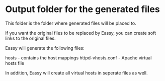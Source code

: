 # Output folder for the generated files

This folder is the folder where generated files will be placed to.

If you want the original files to be replaced by Eassy, you can create soft links to the original files.

Eassy will generate the following files:

hosts - contains the host mappings
httpd-vhosts.conf - Apache virtual hosts file

In addition, Eassy will create all virtual hosts in seperate files as well.